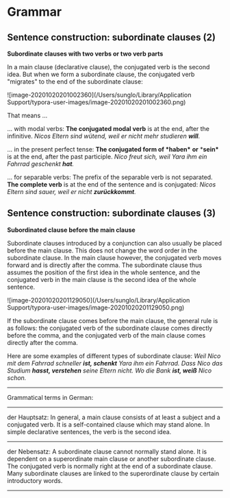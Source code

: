 # Grammar

## Sentence construction: subordinate clauses (2)

**Subordinate clauses with two verbs or two verb parts** 

In a main clause (declarative clause), the conjugated verb is the second idea. But when we form a subordinate
clause, the conjugated verb "migrates" to the end of the subordinate clause:

![image-20201020201002360](/Users/sunglo/Library/Application Support/typora-user-images/image-20201020201002360.png)

That means ...

... with modal verbs:
**The conjugated modal verb** is at the end, after the infinitive.
*Nicos Eltern sind wütend, weil er nicht mehr studieren **will**.*

... in the present perfect tense:
**The conjugated form of \*haben\*** **or** ***sein\*** is at the end, after the past participle.
*Nico freut sich, weil Yara ihm ein Fahrrad geschenkt **hat**.*

... for separable verbs:
The prefix of the separable verb is not separated. **The complete verb** is at the end of the sentence and is conjugated:
*Nicos Eltern sind sauer, weil er nicht **zurückkommt**.*

## Sentence construction: subordinate clauses (3)

**Subordinated clause before the main clause**

Subordinate clauses introduced by a conjunction can also usually be placed before the main clause. This does not change the word order in the subordinate clause. In the main clause however, the conjugated verb moves forward and is directly after the comma. The subordinate clause thus assumes the position of the first idea in the whole sentence, and the conjugated verb in the main clause is the second idea of the whole sentence.

![image-20201020201129050](/Users/sunglo/Library/Application Support/typora-user-images/image-20201020201129050.png)

If the subordinate clause comes before the main clause, the general rule is as follows: the conjugated verb of the subordinate clause comes directly before the comma, and the conjugated verb of the main clause comes directly after the comma.

Here are some examples of different types of subordinate clause:
*Weil Nico mit dem Fahrrad schneller **ist, schenkt** Yara ihm ein Fahrrad.
Dass Nico das Studium **hasst, verstehen** seine Eltern nicht.
Wo die Bank **ist, weiß** Nico schon.*

---

Grammatical terms in German:

---

der Hauptsatz: In general, a main clause consists of at least a subject and a conjugated verb. It is a self-contained clause which may stand alone. In simple declarative sentences, the verb is the second idea.

---

der Nebensatz: A subordinate clause cannot normally stand alone. It is dependent on a superordinate main clause or another subordinate clause. The conjugated verb is normally right at the end of a subordinate clause. Many subordinate clauses are linked to the superordinate clause by certain introductory words.

---



